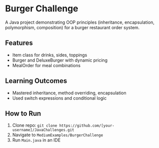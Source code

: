# Burger Challenge
A Java project demonstrating OOP principles (inheritance, encapsulation, polymorphism, composition) for a burger restaurant order system.

## Features
- Item class for drinks, sides, toppings
- Burger and DeluxeBurger with dynamic pricing
- MealOrder for meal combinations

## Learning Outcomes
- Mastered inheritance, method overriding, encapsulation
- Used switch expressions and conditional logic

## How to Run
1. Clone repo: `git clone https://github.com/[your-username]/JavaChallenges.git`
2. Navigate to `MediumExamples/BurgerChallenge`
3. Run `Main.java` in an IDE

